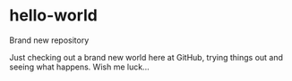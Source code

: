 # hello-world
Brand new repository

Just checking out a brand new world here at GitHub, trying things out and seeing what happens. 
Wish me luck...
